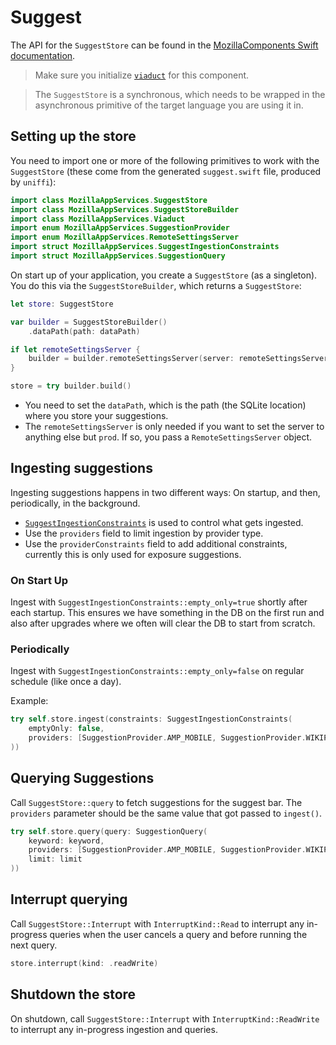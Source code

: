 # Suggest

The API for the `SuggestStore` can be found in the [MozillaComponents Swift documentation](https://mozilla.github.io/application-services/swift/Classes/SuggestStore.html).

> Make sure you initialize [`viaduct`](../viaduct.md) for this component.

> The `SuggestStore` is a synchronous, which needs to be wrapped in the asynchronous primitive of the target language you are using it in.

## Setting up the store

You need to import one or more of the following primitives to work with the `SuggestStore` (these come from the generated `suggest.swift` file, produced by `uniffi`):

```swift
import class MozillaAppServices.SuggestStore
import class MozillaAppServices.SuggestStoreBuilder
import class MozillaAppServices.Viaduct
import enum MozillaAppServices.SuggestionProvider
import enum MozillaAppServices.RemoteSettingsServer
import struct MozillaAppServices.SuggestIngestionConstraints
import struct MozillaAppServices.SuggestionQuery
```

On start up of your application, you create a `SuggestStore` (as a singleton). You do this via the `SuggestStoreBuilder`, which returns a `SuggestStore`:

```swift
let store: SuggestStore

var builder = SuggestStoreBuilder()
    .dataPath(path: dataPath)

if let remoteSettingsServer {
    builder = builder.remoteSettingsServer(server: remoteSettingsServer)
}

store = try builder.build()
```

* You need to set the `dataPath`, which is the path (the SQLite location) where you store your suggestions.
* The `remoteSettingsServer` is only needed if you want to set the server to anything else but `prod`. If so, you pass a `RemoteSettingsServer` object.

## Ingesting suggestions

Ingesting suggestions happens in two different ways: On startup, and then, periodically, in the background.

* [`SuggestIngestionConstraints`](https://mozilla.github.io/application-services/kotlin/kotlin-components-docs/mozilla.appservices.suggest/-suggest-ingestion-constraints/index.html?query=data%20class%20SuggestIngestionConstraints(var%20providers:%20List%3CSuggestionProvider%3E?%20=%20null,%20var%20providerConstraints:%20SuggestionProviderConstraints?%20=%20null,%20var%20emptyOnly:%20Boolean%20=%20false)) is used to control what gets ingested.
* Use the `providers` field to limit ingestion by provider type.
* Use the `providerConstraints` field to add additional constraints, currently this is only used for exposure suggestions.


### On Start Up
Ingest with `SuggestIngestionConstraints::empty_only=true` shortly after each startup. This ensures we have something in the DB on the first run and also after upgrades where we often will clear the DB to start from scratch.

### Periodically

Ingest with `SuggestIngestionConstraints::empty_only=false` on regular schedule (like once a day).

Example:

```swift
try self.store.ingest(constraints: SuggestIngestionConstraints(
    emptyOnly: false,
    providers: [SuggestionProvider.AMP_MOBILE, SuggestionProvider.WIKIPEDIA, SuggestionProvider.WEATHER]
))
```

## Querying Suggestions

Call `SuggestStore::query` to fetch suggestions for the suggest bar. The `providers` parameter should be the same value that got passed to `ingest()`.

```swift
try self.store.query(query: SuggestionQuery(
    keyword: keyword,
    providers: [SuggestionProvider.AMP_MOBILE, SuggestionProvider.WIKIPEDIA, SuggestionProvider.WEATHER],
    limit: limit
))
```

## Interrupt querying

Call `SuggestStore::Interrupt` with `InterruptKind::Read` to interrupt any in-progress queries when the user cancels a query and before running the next query.

```swift
store.interrupt(kind: .readWrite)
```

## Shutdown the store

On shutdown, call `SuggestStore::Interrupt` with `InterruptKind::ReadWrite` to interrupt any in-progress ingestion and queries.